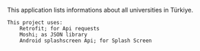 This application lists informations about all universities in Türkiye.

	This project uses:
		Retrofit; for Api requests
 		Moshi; as JSON library
 		Android splashscreen Api; for Splash Screen
  
